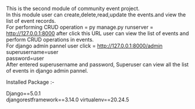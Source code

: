 This is the second module of community event project.                                                                                                
In this module user can  create,delete,read,update the events.and view the list of event records.                                                       
For performing CRUD operation = py manage.py runserver = http://127.0.0.1:8000  after click this URL user can view the list of events and perform CRUD operations in events.                                                                                                                           
For django admin pannel user click = http://127.0.0.1:8000/admin                                                                                   
superusername=user                                                                                                                                  
password=user                                                                                                                                          
After entered superusername and password, Superuser can view all the list of events in django admin pannel.

Installed Package :-

Django==5.0.1                                                                                                                                                   
djangorestframework==3.14.0                                                                                                                                                                                                                                                                                                                                                                                                         virtualenv==20.24.5
